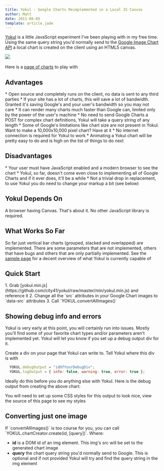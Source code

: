 ```yaml
---
title: Yokul - Google Charts Reimplemented in a Local JS Canvas
author: Matt
date: 2011-06-05
template: article.jade
---
```

[Yokul](https://github.com/city41/yokul) is a little JavaScript experiment I've been playing with in my free time. Using the same query string you'd normally send to the [Google Image Chart API](http://code.google.com/apis/chart/image/) a local chart is created on the client using an HTML5 canvas.

<link rel="stylesheet" href="yokul.css"></link>
<span class="more"></span>

<style>
</style>
<script type="text/javascript" src="/js/yokul/yokul.min.js"></script>

<div class="charts">
<img src="http://chart.apis.google.com/chart?chxr=2,-5,100&chxs=0,676767,10.5,0,l,676767&chxt=y,x&chbh=24,2,1&chs=400x245&cht=bvs&chco=BBCCED,FF9900,3366CC&chds=0,95,0,100,0,105&chd=t:44,33,30,20,30,40,30,20,55|0,0,40,0,40,0,40,0,0|0,20,0,67,0,20,0,63,0&chdl=water|orange stripes|blue stripes&&chma=|40,40&chtt=Chart+Fish+Done+With+Google&chts=0C3890,20.5&chxl=0:|deep|shallow|air" />  
  
<img data-src="http://chart.apis.google.com/chart?chxr=2,-5,100&chxs=0,676767,10.5,0,l,676767&chxt=y,x&chbh=24,2,1&chs=400x245&cht=bvs&chco=BBCCED,FF9900,3366CC&chds=0,95,0,100,0,105&chd=t:44,33,30,20,30,40,30,20,55|0,0,40,0,40,0,40,0,0|0,20,0,67,0,20,0,63,0&chdl=water|orange stripes|blue stripes&&chma=|40,40&chtt=Chart+Fish+Done+With+Yokul&chts=0C3890,20.5&chxl=0:|deep|shallow|air" />
</div>

Here is a [page of charts](VerticalBar.min.html) to play with

<h2>Advantages</h2>
* Open source and completely runs on the client, no data is sent to any third parties
* If your site has a lot of charts, this will save a lot of bandwidth. Granted it's saving Google's and your user's bandwidth so you may not care
* It can render many charts much faster than Google can, limited only by the power of the user's machine
* No need to send Google Charts a POST for complex chart definitions, Yokul will take a query string of any length
* Some of Google's limitations like chart size are not present in Yokul. Want to make a 10,000x10,000 pixel chart? Have at it
* No internet connection is required for Yokul to work
* Animating a Yokul chart will be pretty easy to do and is high on the list of things to do next

<h2>Disadvantages</h2>
* Your user must have JavaScript enabled and a modern browser to see the chart
* Yokul, so far, doesn't come even close to implementing all of Google Charts and if it ever does, it'll be a while
* Not a trivial drop in replacement, to use Yokul you do need to change your markup a bit (see below)

<h2>Yokul Depends On</h2>
A browser having Canvas. That's about it. No other JavaScript library is required.

<h2>What Works So Far</h2>
So far just vertical bar charts (grouped, stacked and overlapped) are implemented. There are some parameters that are not implemented, others that have bugs and others that are only partially implemented. See the <a href="/VerticalBar.min.html">sample page</a> for a decent overview of what Yokul is currently capable of

<h2>Quick Start</h2>
1. Grab [yokul.min.js](https://github.com/city41/yokul/raw/master/min/yokul.min.js) and reference it
2. Change all the `src` attributes in your Google Chart images to `data-src` attributes
3. Call `YOKUL.convertAllImages()`

<h2>Showing debug info and errors</h2>
Yokul is very early at this point, you will certainly run into issues. Mostly you'll find some of your favorite chart types and/or parameters aren't implemented yet. Yokul will let you know if you set up a debug output div for it.

Create a div on your page that Yokul can write to. Tell Yokul where this div is with 

```javascript
  YOKUL.debugOutput = "idOfYourDebugDiv";
  YOKUL.logOutput = { info: false, warning: true, error: true };
```

Ideally do this before you do anything else with Yokul. Here is the debug output from creating the above chart:

<div id="debugOutputDiv"></div>

You will need to set up some CSS styles for this output to look nice, view the source of this page to see my styles</p>

<h2>Converting just one image</h2>
If `convertAllImages()` is too course for you, you can call `YOKUL.chartCreator.create(id, [query])`. Where:

* **id** is a DOM id of an img element. This img's src will be set to the generated chart image
* **query** the chart query string you'd normally send to Google. This is optional and if not provided Yokul will try and find the query string in the img element

<script type="text/javascript">
  YOKUL.debugOutput = "debugOutputDiv";
  YOKUL.logOutput = { info: false, warning: true, error: true };
  YOKUL.convertAllImages();
</script>


